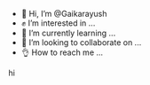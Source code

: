 - 👋 Hi, I’m @Gaikarayush
- ✊ I’m interested in ...
- 🌱 I’m currently learning ...
- 💞️ I’m looking to collaborate on ...
- 👌 How to reach me ...

<!---
Gaikarayush/Gaikarayush is a ✨ special ✨ repository because its `README.md` (this file) appears on your GitHub profile.
You can click the Preview link to take a look at your changes.
--->
hi
